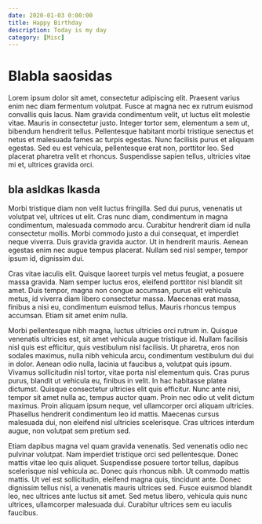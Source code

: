 ```yaml
---
date: 2020-01-03 0:00:00
title: Happy Birthday
description: Today is my day
category: [Misc]
---
```


# Blabla saosidas

Lorem ipsum dolor sit amet, consectetur adipiscing elit. Praesent varius enim nec diam fermentum volutpat. Fusce at magna nec ex rutrum euismod convallis quis lacus. Nam gravida condimentum velit, ut luctus elit molestie vitae. Mauris in consectetur justo. Integer tortor sem, elementum a sem ut, bibendum hendrerit tellus. Pellentesque habitant morbi tristique senectus et netus et malesuada fames ac turpis egestas. Nunc facilisis purus et aliquam egestas. Sed eu est vehicula, pellentesque erat non, porttitor leo. Sed placerat pharetra velit et rhoncus. Suspendisse sapien tellus, ultricies vitae mi et, ultrices gravida orci.

## bla asldkas lkasda

Morbi tristique diam non velit luctus fringilla. Sed dui purus, venenatis ut volutpat vel, ultrices ut elit. Cras nunc diam, condimentum in magna condimentum, malesuada commodo arcu. Curabitur hendrerit diam id nulla consectetur mollis. Morbi commodo justo a dui consequat, et imperdiet neque viverra. Duis gravida gravida auctor. Ut in hendrerit mauris. Aenean egestas enim nec augue tempus placerat. Nullam sed nisl semper, tempor ipsum id, dignissim dui.

Cras vitae iaculis elit. Quisque laoreet turpis vel metus feugiat, a posuere massa gravida. Nam semper luctus eros, eleifend porttitor nisl blandit sit amet. Duis tempor, magna non congue accumsan, purus elit vehicula metus, id viverra diam libero consectetur massa. Maecenas erat massa, finibus a nisi eu, condimentum euismod tellus. Mauris rhoncus tempus accumsan. Etiam sit amet enim nulla.

Morbi pellentesque nibh magna, luctus ultricies orci rutrum in. Quisque venenatis ultricies est, sit amet vehicula augue tristique id. Nullam facilisis nisl quis est efficitur, quis vestibulum nisl facilisis. Ut pharetra, eros non sodales maximus, nulla nibh vehicula arcu, condimentum vestibulum dui dui in dolor. Aenean odio nulla, lacinia ut faucibus a, volutpat quis ipsum. Vivamus sollicitudin nisl tortor, vitae porta nisl elementum quis. Cras purus purus, blandit ut vehicula eu, finibus in velit. In hac habitasse platea dictumst. Quisque consectetur ultricies elit quis efficitur. Nunc ante nisi, tempor sit amet nulla ac, tempus auctor quam. Proin nec odio ut velit dictum maximus. Proin aliquam ipsum neque, vel ullamcorper orci aliquam ultricies. Phasellus hendrerit condimentum leo id mattis. Maecenas cursus malesuada dui, non eleifend nisl ultricies scelerisque. Cras ultrices interdum augue, non volutpat sem pretium sed.

Etiam dapibus magna vel quam gravida venenatis. Sed venenatis odio nec pulvinar volutpat. Nam imperdiet tristique orci sed pellentesque. Donec mattis vitae leo quis aliquet. Suspendisse posuere tortor tellus, dapibus scelerisque nisl vehicula ac. Donec quis rhoncus nibh. Ut commodo mattis mattis. Ut vel est sollicitudin, eleifend magna quis, tincidunt ante. Donec dignissim tellus nisl, a venenatis mauris ultrices sed. Fusce euismod blandit leo, nec ultrices ante luctus sit amet. Sed metus libero, vehicula quis nunc ultrices, ullamcorper malesuada dui. Curabitur ultrices sem eu iaculis faucibus.
